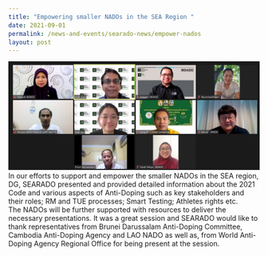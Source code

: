 ```yaml
---
title: "Empowering smaller NADOs in the SEA Region "
date: 2021-09-01
permalink: /news-and-events/searado-news/empower-nados
layout: post
---
```

![Alt text for image on Isomer site](/images/2021-09-01%203.png)In our efforts to support and empower the smaller NADOs in the SEA region, DG, SEARADO presented and provided detailed information about the 2021 Code and various aspects of Anti-Doping such as key stakeholders and their roles; RM and TUE processes; Smart Testing; Athletes rights etc. <br>The NADOs will be further supported with resources to deliver the necessary presentations. It was a great session and SEARADO would like to thank representatives from Brunei Darussalam Anti-Doping Committee, Cambodia Anti-Doping Agency and LAO NADO as well as, from World Anti-Doping Agency Regional Office for being present at the session.
